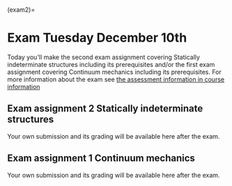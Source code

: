 ```{index} Static indeterminate structures; Exam assignment
```
```{index} Continuum mechanics; Exam assignment
```

(exam2)=
# Exam Tuesday December 10th

Today you'll make the second exam assignment covering Statically indeterminate structures including its prerequisites and/or the first exam assignment covering Continuum mechanics including its prerequisites. For more information about the exam see [the assessment information in course information](exam-general)

## Exam assignment 2 Statically indeterminate structures
Your own submission and its grading will be available here after the exam.

## Exam assignment 1 Continuum mechanics
Your own submission and its grading will be available here after the exam.
